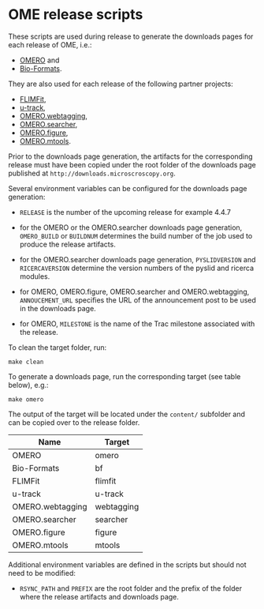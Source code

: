 OME release scripts
===================

These scripts are used during release to generate the downloads pages for each
release of OME, i.e.:
- [OMERO](http://downloads.openmicroscopy.org/omero) and
- [Bio-Formats](http://downloads.openmicroscopy.org/bio-formats).

They are also used for each release of the following partner projects:
- [FLIMFit](http://downloads.openmicroscopy.org/flimfit),
- [u-track](http://downloads.openmicroscopy.org/u-track),
- [OMERO.webtagging](http://downloads.openmicroscopy.org/webtagging),
- [OMERO.searcher](http://downloads.openmicroscopy.org/searcher),
- [OMERO.figure](http://downloads.openmicroscopy.org/figure),
- [OMERO.mtools](http://downloads.openmicroscopy.org/mtools).

Prior to the downloads page generation, the artifacts for the corresponding
release must have been copied under the root folder of the downloads page
published at `http://downloads.microscroscopy.org`.

Several environment variables can be configured for the downloads page
generation:

- `RELEASE` is the number of the upcoming release for example 4.4.7

- for the OMERO or the OMERO.searcher downloads page generation, `OMERO_BUILD`
  or `BUILDNUM` determines the build number of the job used to produce the
  release artifacts.

- for the OMERO.searcher downloads page generation, `PYSLIDVERSION` and
  `RICERCAVERSION` determine the version numbers of the pyslid and ricerca
  modules.

- for OMERO, OMERO.figure, OMERO.searcher and OMERO.webtagging,
  `ANNOUCEMENT_URL` specifies the URL of the announcement post to be used in
  the downloads page.

- for OMERO, `MILESTONE` is the name of the Trac milestone associated with the
  release.

To clean the target folder, run:

   ```
   make clean
   ```


To generate a downloads page, run the corresponding target (see table below),
e.g.:

  ```
  make omero
  ```

The output of the target will be located under the `content/` subfolder and
can be copied over to the release folder.


Name             | Target
-----------------|----------
OMERO            | omero
Bio-Formats      | bf
FLIMFit          | flimfit
u-track          | u-track
OMERO.webtagging | webtagging
OMERO.searcher   | searcher
OMERO.figure     | figure
OMERO.mtools     | mtools

Additional environment variables are defined in the scripts but should not
need to be modified:

- `RSYNC_PATH` and `PREFIX` are the root folder and the prefix of the folder
  where the release artifacts and downloads page.
